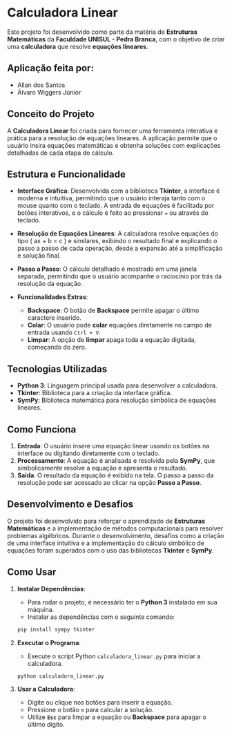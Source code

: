 
# **Calculadora Linear**

Este projeto foi desenvolvido como parte da matéria de **Estruturas Matemáticas** da **Faculdade UNISUL - Pedra Branca**, com o objetivo de criar uma **calculadora** que resolve **equações lineares**.

## **Aplicação feita por:**
- Allan dos Santos
- Álvaro Wiggers Júnior

## **Conceito do Projeto**

A **Calculadora Linear** foi criada para fornecer uma ferramenta interativa e prática para a resolução de equações lineares. A aplicação permite que o usuário insira equações matemáticas e obtenha soluções com explicações detalhadas de cada etapa do cálculo.

## **Estrutura e Funcionalidade**

- **Interface Gráfica**: Desenvolvida com a biblioteca **Tkinter**, a interface é moderna e intuitiva, permitindo que o usuário interaja tanto com o mouse quanto com o teclado. A entrada de equações é facilitada por botões interativos, e o cálculo é feito ao pressionar `=` ou através do teclado.

- **Resolução de Equações Lineares**: A calculadora resolve equações do tipo \( ax + b = c \) e similares, exibindo o resultado final e explicando o passo a passo de cada operação, desde a expansão até a simplificação e solução final.

- **Passo a Passo**: O cálculo detalhado é mostrado em uma janela separada, permitindo que o usuário acompanhe o raciocínio por trás da resolução da equação.

- **Funcionalidades Extras**:
  - **Backspace**: O botão de **Backspace** permite apagar o último caractere inserido.
  - **Colar**: O usuário pode **colar** equações diretamente no campo de entrada usando `Ctrl + V`.
  - **Limpar**: A opção de **limpar** apaga toda a equação digitada, começando do zero.

## **Tecnologias Utilizadas**

- **Python 3**: Linguagem principal usada para desenvolver a calculadora.
- **Tkinter**: Biblioteca para a criação da interface gráfica.
- **SymPy**: Biblioteca matemática para resolução simbólica de equações lineares.

## **Como Funciona**

1. **Entrada**: O usuário insere uma equação linear usando os botões na interface ou digitando diretamente com o teclado.
2. **Processamento**: A equação é analisada e resolvida pela **SymPy**, que simbolicamente resolve a equação e apresenta o resultado.
3. **Saída**: O resultado da equação é exibido na tela. O passo a passo da resolução pode ser acessado ao clicar na opção **Passo a Passo**.

## **Desenvolvimento e Desafios**

O projeto foi desenvolvido para reforçar o aprendizado de **Estruturas Matemáticas** e a implementação de métodos computacionais para resolver problemas algébricos. Durante o desenvolvimento, desafios como a criação de uma interface intuitiva e a implementação do cálculo simbólico de equações foram superados com o uso das bibliotecas **Tkinter** e **SymPy**.

## **Como Usar**

1. **Instalar Dependências**:
   - Para rodar o projeto, é necessário ter o **Python 3** instalado em sua máquina.
   - Instalar as dependências com o seguinte comando:

   ```bash
   pip install sympy tkinter
   ```

2. **Executar o Programa**:
   - Execute o script Python `calculadora_linear.py` para iniciar a calculadora.

   ```bash
   python calculadora_linear.py
   ```

3. **Usar a Calculadora**:
   - Digite ou clique nos botões para inserir a equação.
   - Pressione o botão **`=`** para calcular a solução.
   - Utilize **`Esc`** para limpar a equação ou **Backspace** para apagar o último dígito.

